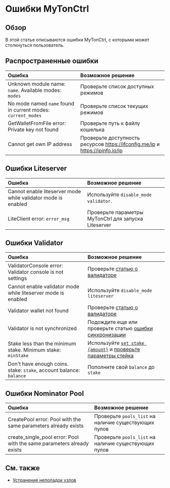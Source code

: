# Ошибки MyTonCtrl

## Обзор

В этой статье описываются ошибки MyTonCtrl, с которыми может столкнуться пользователь.

## Распространенные ошибки

| Ошибка                                                                                                | Возможное решение                                                                                                                            |
| :---------------------------------------------------------------------------------------------------- | :------------------------------------------------------------------------------------------------------------------------------------------- |
| Unknown module name: `name`. Available modes: `modes` | Проверьте список доступных режимов                                                                                                           |
| No mode named `name` found in current modes: `current_modes`                          | Проверьте список текущих режимов                                                                                                             |
| GetWalletFromFile error: Private key not found                                        | Проверьте путь к файлу кошелька                                                                                                              |
| Cannot get own IP address                                                                             | Проверьте доступность ресурсов https://ifconfig.me/ip и https://ipinfo.io/ip |

## Ошибки Liteserver

| Ошибка                                                        | Возможное решение                                     |
| :------------------------------------------------------------ | :---------------------------------------------------- |
| Cannot enable liteserver mode while validator mode is enabled | Используйте `disable_mode validator`. |
| LiteClient error: `error_msg`                 | Проверьте параметры MyTonCtrl для запуска Liteserver  |

## Ошибки Validator

| Ошибка                                                                                                              | Возможное решение                                                                                                                                                                                               |
| :------------------------------------------------------------------------------------------------------------------ | :-------------------------------------------------------------------------------------------------------------------------------------------------------------------------------------------------------------- |
| ValidatorConsole error: Validator console is not settings                                           | Проверьте [статью о валидаторе](/v3/guidelines/nodes/nodes-troubleshooting#validator-console-is-not-settings)                                                                                                   |
| Cannot enable validator mode while liteserver mode is enabled                                                       | Используйте `disable_mode liteserver`                                                                                                                                                                           |
| Validator wallet not found                                                                                          | Проверьте [статью о валидаторе](/v3/guidelines/nodes/running-nodes/validator-node#view-the-list-of-wallets)                                                                                                     |
| Validator is not synchronized                                                                                       | Подождите еще или проверьте статью [ошибки синхронизации](/v3/guidelines/nodes/nodes-troubleshooting#about-no-progress-in-node-synchronization-within-3-hours)                                                  |
| Stake less than the minimum stake. Minimum stake: `minStake`                        | Используйте [`set stake {amount}`](/v3/guidelines/nodes/running-nodes/validator-node#your-validator-is-now-ready) и [проверьте параметры стейка](/v3/documentation/network/configs/blockchain-configs#param-17) |
| Don't have enough coins. stake: `stake`, account balance: `balance` | Пополните свой `balance` до `stake`                                                                                                                                                                             |

## Ошибки Nominator Pool

| Ошибка                                                                                                                           | Возможное решение                                    |
| :------------------------------------------------------------------------------------------------------------------------------- | :--------------------------------------------------- |
| CreatePool error: Pool with the same parameters already exists                                                   | Проверьте `pools_list` на наличие существующих пулов |
| create_single_pool error: Pool with the same parameters already exists | Проверьте `pools_list` на наличие существующих пулов |

## См. также

- [Устранение неполадок узлов](/v3/guidelines/nodes/nodes-troubleshooting)